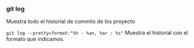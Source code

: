### git log
Muestra todo el historial de commits de los proyecto

`git log --pretty=format:"%h - %an, %ar : %s"`
Muestra el historial con el formato que indicamos.
